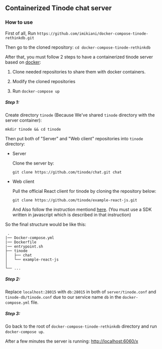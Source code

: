 ## Containerized Tinode chat server

### How to use

First of all, Run `https://github.com/imikiani/docker-compose-tinode-rethinkdb.git`

Then go to the cloned repository:
`cd docker-compose-tinode-rethinkdb`


After that, you must follow 2 steps to have a containerized tinode server based on [docker](https://www.docker.com/):

1. Clone needed repositories to share them with docker containers.

2. Modify the cloned repositories

3. Run `docker-compose up`



##### Step 1:

Create directory `tinode` (Because We've shared `tinode` directory with the server container):

`mkdir tinode && cd tinode`


Then put both of "Server" and "Web client" repositories into `tinode` directory:

- Server

    Clone the server by:

    `git clone https://github.com/tinode/chat.git chat`


- Web client

    Pull the official React client for tinode by cloning the repository below:

    `git clone https://github.com/tinode/example-react-js.git`

    And Also follow the instruction mentiond [here](https://github.com/tinode/example-react-js). (You must use a SDK written in javascript which is described in that instruction)

 So the final structure would be like this:

     .
    |── Docker-compose.yml
    |── Dockerfile
    |── entrypoint.sh
    ├── tinode
    │   ├── chat
    │   └── example-react-js
    │
    └── ...



##### Step 2:

Replace `localhost:28015` with `db:28015` in both of `server/tinode.conf` and `tinode-db/tinode.conf` due to our service name `db` in the `docker-compose.yml` file.

##### Step 3:

Go back to the root of `docker-compose-tinode-rethinkdb` directory and run `docker-compose up`.

After a few minutes the server is running: [http://localhost:6060/x](http://localhost:6060/x)
